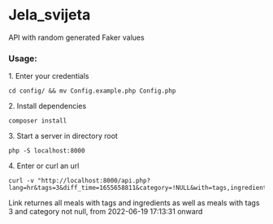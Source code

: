 # Jela_svijeta
API with random generated Faker values


<h3> Usage: </h3>
<p>1. Enter your credentials</p>


    cd config/ && mv Config.example.php Config.php

<p>2. Install dependencies </p>

    composer install
 
<p>3. Start a server in directory root </p>

    php -S localhost:8000

<p>4. Enter or curl an url</p>
 
    curl -v "http://localhost:8000/api.php?lang=hr&tags=3&diff_time=1655658811&category=!NULL&with=tags,ingredients&per_page=2"
    
<p> Link returnes all meals with tags and ingredients as well as meals with tags 3 and category not null, from 2022-06-19 17:13:31 onward </p>
    
